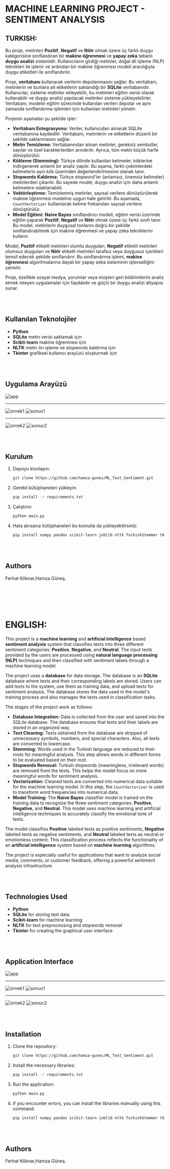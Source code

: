 # MACHINE LEARNING PROJECT - SENTIMENT ANALYSIS

## TURKISH:

Bu proje, metinleri **Pozitif**, **Negatif** ve **Nötr** olmak üzere üç farklı duygu kategorisine sınıflandıran bir **makine öğrenmesi** ve **yapay zeka** tabanlı **duygu analizi** sistemidir. Kullanıcıların girdiği metinler, doğal dil işleme (NLP) teknikleri ile işlenir ve ardından bir makine öğrenmesi modeli aracılığıyla duygu etiketleri ile sınıflandırılır.

Proje, **veritabanı** kullanarak verilerin depolanmasını sağlar. Bu veritabanı, metinlerin ve bunlara ait etiketlerin saklandığı bir **SQLite** veritabanıdır. Kullanıcılar, sisteme metinler ekleyebilir, bu metinleri eğitim verisi olarak kullanabilir ve duygu analizi yapılacak metinleri sisteme yükleyebilirler. Veritabanı, modelin eğitim sürecinde kullanılan verileri depolar ve aynı zamanda sınıflandırma işlemleri için kullanılan metinleri yönetir.

Projenin aşamaları şu şekilde işler:
- **Veritabanı Entegrasyonu:** Veriler, kullanıcıdan alınarak SQLite veritabanına kaydedilir. Veritabanı, metinlerin ve etiketlerin düzenli bir şekilde saklanmasını sağlar.
- **Metin Temizleme:** Veritabanından alınan metinler, gereksiz semboller, sayılar ve özel karakterlerden arındırılır. Ayrıca, tüm metin küçük harfe dönüştürülür.
- **Kökleme (Stemming):** Türkçe dilinde kullanılan kelimeler, köklerine indirgenerek anlamlı bir analiz yapılır. Bu aşama, farklı çekimlerdeki kelimelerin aynı kök üzerinden değerlendirilmesine olanak tanır.
- **Stopwords Kaldırma:** Türkçe stopword'ler (anlamsız, önemsiz kelimeler) metinlerden çıkarılır. Bu sayede model, duygu analizi için daha anlamlı kelimelere odaklanabilir.
- **Vektörleştirme:** Temizlenmiş metinler, sayısal verilere dönüştürülerek makine öğrenmesi modeline uygun hale getirilir. Bu aşamada, `CountVectorizer` kullanılarak kelime frekansları sayısal verilere dönüştürülür.
- **Model Eğitimi:** **Naive Bayes** sınıflandırıcı modeli, eğitim verisi üzerinde eğitim yaparak **Pozitif**, **Negatif** ve **Nötr** olmak üzere üç farklı sınıfı tanır. Bu model, metinlerin duygusal tonlarını doğru bir şekilde sınıflandırabilmek için makine öğrenmesi ve yapay zeka tekniklerini kullanır.

Model, **Pozitif** etiketli metinleri olumlu duyguları, **Negatif** etiketli metinleri olumsuz duyguları ve **Nötr** etiketli metinleri tarafsız veya duygusuz içerikleri temsil edecek şekilde sınıflandırır. Bu sınıflandırma işlemi, **makine öğrenmesi** algoritmalarına dayalı bir yapay zeka sisteminin işlevselliğini yansıtır. 

Proje, özellikle sosyal medya, yorumlar veya müşteri geri bildirimlerini analiz etmek isteyen uygulamalar için faydalıdır ve güçlü bir duygu analizi altyapısı sunar.

<br><br>

## Kullanılan Teknolojiler

- **Python**
- **SQLite** metin verisi saklamak için
- **Scikit-learn** makine öğrenmesi için
- **NLTK** metin ön işleme ve stopwords kaldırma için
- **Tkinter** grafiksel kullanıcı arayüzü oluşturmak için

<br><br>

## Uygulama Arayüzü

![app](https://github.com/user-attachments/assets/fda895b6-1f31-40c6-b661-13ed6d547c07)
****
![ornek1](https://github.com/user-attachments/assets/18b77164-1ad7-4be6-8001-16730d2f04f5)
![sonuc1](https://github.com/user-attachments/assets/c7ceedd6-3f48-460c-9fb9-bb651fcf79b7)
****
![ornek2](https://github.com/user-attachments/assets/12f7b399-45e5-44cd-b24b-c2deff9b968a)
![sonuc2](https://github.com/user-attachments/assets/f894c508-62fb-414d-bc1a-ad6467170ea0)

<br><br>

## Kurulum

1. Depoyu klonlayın:
   ```bash
   git clone https://github.com/hamza-gunes/ML_Text_Sentiment.git
   ```

2. Gerekli kütüphaneleri yükleyin:
   ```bash
   pip install -r requirements.txt
   ```
   
3. Çalıştırın:
   ```bash
   python main.py
   ```
   
4. Hata alırsanız kütüphaneleri bu komutla da yükleyebilirsiniz:
   ```bash
   pip install numpy pandas scikit-learn joblib nltk TurkishStemmer tkinter
   ```
<br><br>

  ## Authors

  Ferhat Köknar,Hamza Güneş.
   

<br><br><br><br>

# ENGLISH:

This project is a **machine learning** and **artificial intelligence** based **sentiment analysis** system that classifies texts into three different sentiment categories: **Positive**, **Negative**, and **Neutral**. The input texts provided by the users are processed using **natural language processing (NLP)** techniques and then classified with sentiment labels through a machine learning model.

The project uses a **database** for data storage. The database is an **SQLite** database where texts and their corresponding labels are stored. Users can add texts to the system, use them as training data, and upload texts for sentiment analysis. The database stores the data used in the model's training process and also manages the texts used in classification tasks.

The stages of the project work as follows:
- **Database Integration:** Data is collected from the user and saved into the SQLite database. The database ensures that texts and their labels are stored in an organized way.
- **Text Cleaning:** Texts obtained from the database are stripped of unnecessary symbols, numbers, and special characters. Also, all texts are converted to lowercase.
- **Stemming:** Words used in the Turkish language are reduced to their roots for meaningful analysis. This step allows words in different forms to be evaluated based on their root.
- **Stopwords Removal:** Turkish stopwords (meaningless, irrelevant words) are removed from the texts. This helps the model focus on more meaningful words for sentiment analysis.
- **Vectorization:** Cleaned texts are converted into numerical data suitable for the machine learning model. In this step, the `CountVectorizer` is used to transform word frequencies into numerical data.
- **Model Training:** The **Naive Bayes** classifier model is trained on the training data to recognize the three sentiment categories: **Positive**, **Negative**, and **Neutral**. This model uses machine learning and artificial intelligence techniques to accurately classify the emotional tone of texts.

The model classifies **Positive** labeled texts as positive sentiments, **Negative** labeled texts as negative sentiments, and **Neutral** labeled texts as neutral or emotionless content. This classification process reflects the functionality of an **artificial intelligence** system based on **machine learning** algorithms.

The project is especially useful for applications that want to analyze social media, comments, or customer feedback, offering a powerful sentiment analysis infrastructure.

<br><br>

## Technologies Used

- **Python**
- **SQLite** for storing text data
- **Scikit-learn** for machine learning
- **NLTK** for text preprocessing and stopwords removal
- **Tkinter** for creating the graphical user interface

<br><br>

## Application Interface

![app](https://github.com/user-attachments/assets/fda895b6-1f31-40c6-b661-13ed6d547c07)
****
![ornek1](https://github.com/user-attachments/assets/18b77164-1ad7-4be6-8001-16730d2f04f5)
![sonuc1](https://github.com/user-attachments/assets/c7ceedd6-3f48-460c-9fb9-bb651fcf79b7)
****
![ornek2](https://github.com/user-attachments/assets/12f7b399-45e5-44cd-b24b-c2deff9b968a)
![sonuc2](https://github.com/user-attachments/assets/f894c508-62fb-414d-bc1a-ad6467170ea0)

<br><br>

## Installation

1. Clone the repository:
   ```bash
   git clone https://github.com/hamza-gunes/ML_Text_Sentiment.git
   ```

2. Install the necessary libraries:
   ```bash
   pip install -r requirements.txt
   ```
   
3. Run the application:
   ```bash
   python main.py
   ```
   
4. If you encounter errors, you can install the libraries manually using this command:
   ```bash
   pip install numpy pandas scikit-learn joblib nltk TurkishStemmer tkinter
   ```

<br><br>

  ## Authors

   Ferhat Köknar,Hamza Güneş.
